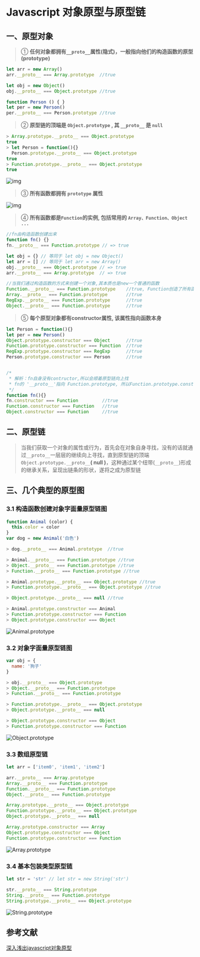 # Javascript 对象原型与原型链

## 一、原型对象

> ① **任何对象都拥有`__proto__`属性(隐式)，一般指向他们的构造函数的原型(prototype)**

```js
let arr = new Array()
arr.__proto__ === Array.prototype  //true

let obj = new Object()
obj.__proto__ === Object.prototype //true

function Person () { }
let per = new Person()
per.__proto__ === Person.prototype //true
```

> ② **原型链的顶端是 `Object.prototype` , 其 `__proto__` 是 `null`**

```js
> Array.prototype.__proto__ === Object.prototype
true
> let Person = function(){}
  Person.prototype.__proto__ === Object.prototype
true
> Function.prototype.__proto__ === Object.prototype
true
```

![img](./lib/object.prototype.__proto__.png)

> ③ **所有函数都拥有 `prototype` 属性**

![img](./lib/fn.prototype.png)

> ④ **所有函数都是`Function`的实例, 包括常用的 `Array、Function、Object ...`**

```js
//fn由构造函数创建出来
function fn() {}
fn.__proto__ === Function.prototype // => true

let obj = {} // 等同于 let obj = new Object()
let arr = [] // 等同于 let arr = new Array()
obj.__proto__ === Object.prototype // => true
arr.__proto__ === Array.prototype  // => true

//当我们通过构造函数的方式来创建一个对象,其本质也是new一个普通的函数
Function.__proto__ === Function.prototype    //true, Function创造了所有函数，同时他自身也是个函数，如同自己创建了自己
Array.__proto__ === Function.prototype       //true
RegExp.__proto__ === Function.prototype      //true
Object.__proto__ === Function.prototype      //true
```

> ⑤ **每个原型对象都有constructor属性, 该属性指向函数本身**

```js
let Person = function(){}
let per = new Person()
Object.prototype.constructor === Object      //true
Function.prototype.constructor === Function  //true
RegExp.prototype.constructor === RegExp      //true
Person.prototype.constructor === Person      //true


/*
 * 解析：fn自身没有contructor,所以会顺着原型链向上找
 * fn的 '__proto__'指向 Function.prototype, 所以Function.prototype.constructor === Function
 */
function fn(){}
fn.constructor === Function         //true
Function.constructor === Function   //true
Object.constructor === Function     //true
```

## 二、原型链

> 当我们获取一个对象的属性或行为，首先会在对象自身寻找，没有的话就通过`__proto__`一层层的继续向上寻找，直到原型链的顶端 `Object.prototype.__proto__`**( null )**，这种通过某个纽带(`__proto__`)形成的继承关系，呈现出链条的形状，遂将之成为原型链

## 三、几个典型的原型图

### 3.1 构造函数创建对象字面量原型链图

```js
function Animal (color) {
  this.color = color
}
var dog = new Animal('白色')

> dog.__proto__ === Animal.prototype  //true

> Animal.__proto__ === Function.prototype //true
> Object.__proto__ === Function.prototype //true
> Function.__proto__ === Function.prototype //true

> Animal.prototype.__proto__ === Object.prototype //true
> Function.prototype.__proto__ === Object.prototype //true

> Object.prototype.__proto__ === null //true

> Animal.prototype.constructor === Animal
> Function.prototype.constructor === Function
> Object.prototype.constructor === Object
```

![Animal.prototype](./lib/Animal.prototype.svg)

### 3.2 对象字面量原型链图

```js
var obj = {
  name: '狗子'
}

> obj.__proto__ === Object.prototype
> Object.__proto__ === Function.prototype
> Function.__proto__ === Function.prototype

> Function.prototype.__proto__ === Object.prototype
> Object.prototype.__proto__ === null

> Object.prototype.constructor === Object
> Function.prototype.constructor === Function
```

![Object.prototype](./lib/Object.prototype.svg)

### 3.3 数组原型链

```js
let arr = ['item0', 'item1', 'item2']

arr.__proto__ === Array.prototype
Array.__proto__ === Function.prototype
Function.__proto__ === Function.prototype
Object.__proto__ === Function.prototype

Array.prototype.__proto__ === Object.prototype
Function.prototype.__proto__ === Object.prototype
Object.prototype.__proto__ === null

Array.prototype.constructor === Array
Object.prototype.constructor === Object
Function.prototype.constructor === Function
```

![Array.prototype](./lib/Array.prototype.svg)

### 3.4 基本包装类型原型链

```js
let str = 'str' // let str = new String('str')

str.__proto__ === String.prototype
String.__proto__ === Function.prototype
String.prototype.__proto__ === Object.prototype
```

![String.prototype](./lib/String.prototype.svg)

## 参考文献

[深入浅出javascript对象原型](https://www.jianshu.com/p/aa2f885ba871)
